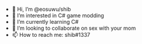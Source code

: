 - 👋 Hi, I’m @eosuwu/shib
- 👀 I’m interested in C# game modding
- 🌱 I’m currently learning C#
- 💞️ I’m looking to collaborate on sex with your mom
- 📫 How to reach me: shib#1337

<!---
eosuwu/eosuwu is a ✨ special ✨ repository because its `README.md` (this file) appears on your GitHub profile.
You can click the Preview link to take a look at your changes.
--->
